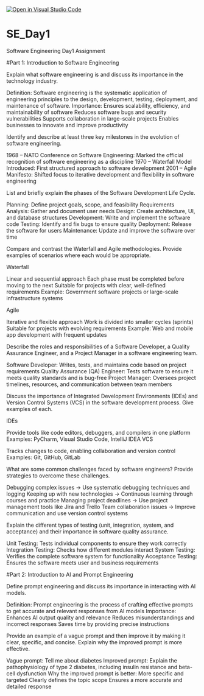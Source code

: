 [![Open in Visual Studio Code](https://classroom.github.com/assets/open-in-vscode-2e0aaae1b6195c2367325f4f02e2d04e9abb55f0b24a779b69b11b9e10269abc.svg)](https://classroom.github.com/online_ide?assignment_repo_id=18516208&assignment_repo_type=AssignmentRepo)
# SE_Day1
Software Engineering Day1 Assignment

#Part 1: Introduction to Software Engineering

Explain what software engineering is and discuss its importance in the technology industry.

Definition: Software engineering is the systematic application of engineering principles to the design, development, testing, deployment, and maintenance of software.
Importance:
Ensures scalability, efficiency, and maintainability of software
Reduces software bugs and security vulnerabilities
Supports collaboration in large-scale projects
Enables businesses to innovate and improve productivity


Identify and describe at least three key milestones in the evolution of software engineering.


1968 – NATO Conference on Software Engineering: Marked the official recognition of software engineering as a discipline
1970 – Waterfall Model Introduced: First structured approach to software development
2001 – Agile Manifesto: Shifted focus to iterative development and flexibility in software engineering

List and briefly explain the phases of the Software Development Life Cycle.

Planning: Define project goals, scope, and feasibility
Requirements Analysis: Gather and document user needs
Design: Create architecture, UI, and database structures
Development: Write and implement the software code
Testing: Identify and fix bugs to ensure quality
Deployment: Release the software for users
Maintenance: Update and improve the software over time

Compare and contrast the Waterfall and Agile methodologies. Provide examples of scenarios where each would be appropriate.

Waterfall

Linear and sequential approach
Each phase must be completed before moving to the next
Suitable for projects with clear, well-defined requirements
Example: Government software projects or large-scale infrastructure systems

Agile

Iterative and flexible approach
Work is divided into smaller cycles (sprints)
Suitable for projects with evolving requirements
Example: Web and mobile app development with frequent updates

Describe the roles and responsibilities of a Software Developer, a Quality Assurance Engineer, and a Project Manager in a software engineering team.

Software Developer: Writes, tests, and maintains code based on project requirements
Quality Assurance (QA) Engineer: Tests software to ensure it meets quality standards and is bug-free
Project Manager: Oversees project timelines, resources, and communication between team members

Discuss the importance of Integrated Development Environments (IDEs) and Version Control Systems (VCS) in the software development process. Give examples of each.

IDEs

Provide tools like code editors, debuggers, and compilers in one platform
Examples: PyCharm, Visual Studio Code, IntelliJ IDEA
VCS

Tracks changes to code, enabling collaboration and version control
Examples: Git, GitHub, GitLab

What are some common challenges faced by software engineers? Provide strategies to overcome these challenges.

Debugging complex issues → Use systematic debugging techniques and logging
Keeping up with new technologies → Continuous learning through courses and practice
Managing project deadlines → Use project management tools like Jira and Trello
Team collaboration issues → Improve communication and use version control systems

Explain the different types of testing (unit, integration, system, and acceptance) and their importance in software quality assurance.

Unit Testing: Tests individual components to ensure they work correctly
Integration Testing: Checks how different modules interact
System Testing: Verifies the complete software system for functionality
Acceptance Testing: Ensures the software meets user and business requirements

#Part 2: Introduction to AI and Prompt Engineering


Define prompt engineering and discuss its importance in interacting with AI models.

Definition: Prompt engineering is the process of crafting effective prompts to get accurate and relevant responses from AI models
Importance:
Enhances AI output quality and relevance
Reduces misunderstandings and incorrect responses
Saves time by providing precise instructions

Provide an example of a vague prompt and then improve it by making it clear, specific, and concise. Explain why the improved prompt is more effective.

Vague prompt: Tell me about diabetes
Improved prompt: Explain the pathophysiology of type 2 diabetes, including insulin resistance and beta-cell dysfunction
Why the improved prompt is better:
More specific and targeted
Clearly defines the topic scope
Ensures a more accurate and detailed response
